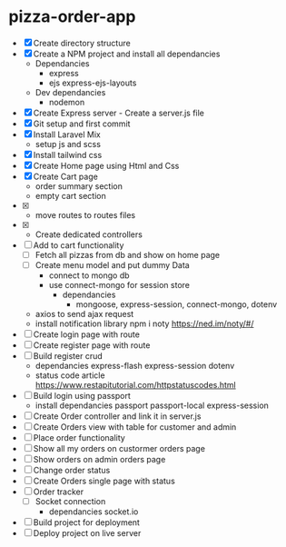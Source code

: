 # pizza-order-app
- [x] Create directory structure
- [x] Create a NPM project and install all dependancies
    - Dependancies
        - express
        - ejs express-ejs-layouts
    - Dev dependancies
        - nodemon
- [x] Create Express server - Create a server.js file
- [x] Git setup and first commit
- [x] Install Laravel Mix
    - setup js and scss
- [x] Install tailwind css
- [x] Create Home page using Html and Css
- [x] Create Cart page
    - order summary section
    - empty cart section
- [x] - move routes to routes files
- [x] - Create dedicated controllers
- [ ] Add to cart functionality
    - [ ] Fetch all pizzas from db and show on home page
    - [ ] Create menu model and put dummy Data
        - connect to mongo db
        - use connect-mongo for session store
            - dependancies
                - mongoose, express-session, connect-mongo, dotenv
    - axios to send ajax request
    - install notification library npm i noty   https://ned.im/noty/#/
- [ ] Create login page with route
- [ ] Create register page with route
- [ ] Build register crud
    - dependancies express-flash express-session dotenv
    - status code article https://www.restapitutorial.com/httpstatuscodes.html
- [ ] Build login using passport
    - install dependancies passport passport-local express-session
- [ ] Create Order controller and link it in server.js
- [ ] Create Orders view with table for customer and admin
- [ ] Place order functionality
- [ ] Show all my orders on custormer orders page
- [ ] Show orders on admin orders page
- [ ] Change order status
- [ ] Create Orders single page with status
- [ ] Order tracker
    - [ ] Socket connection
        - dependancies socket.io
- [ ] Build project for deployment
- [ ] Deploy project on live server
